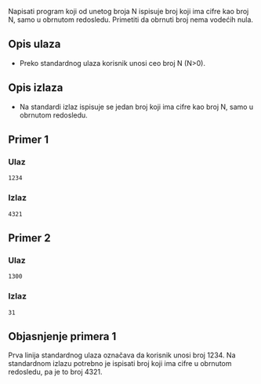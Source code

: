 
Napisati program koji od unetog broja N ispisuje broj koji ima cifre kao broj N, samo u obrnutom redosledu. Primetiti da obrnuti broj nema vodećih nula.

## Opis ulaza

  - Preko standardnog ulaza korisnik unosi ceo broj N (N>0).

## Opis izlaza

  - Na standardi izlaz ispisuje se jedan broj koji ima cifre kao broj N, samo u obrnutom redosledu.

## Primer 1

### Ulaz

~~~
1234
~~~

### Izlaz

~~~
4321
~~~

## Primer 2

### Ulaz

~~~
1300
~~~

### Izlaz

~~~
31
~~~

## Objasnjenje primera 1

Prva linija standardnog ulaza označava da korisnik unosi broj 1234. Na standardnom izlazu potrebno je ispisati broj koji ima cifre u obrnutom redosledu, pa je to broj 4321.  
